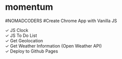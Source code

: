 # momentum
#NOMADCODERS #Create Chrome App with Vanilla JS

✓ JS Clock<br>
✓ JS To Do List<br>
✓ Get Geolocation<br>
✓ Get Weather Information (Open Weather API)<br>
✓ Deploy to Github Pages
